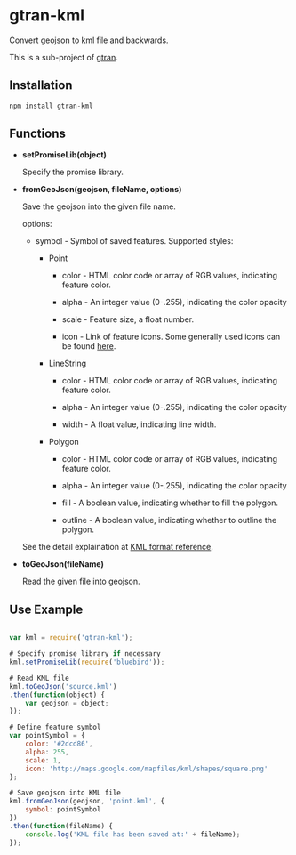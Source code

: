 # gtran-kml

Convert geojson to kml file and backwards.

This is a sub-project of [gtran](https://github.com/haoliangyu/gtran).

## Installation

``` javascript
npm install gtran-kml
```

## Functions

* **setPromiseLib(object)**

    Specify the promise library.

* **fromGeoJson(geojson, fileName, options)**

    Save the geojson into the given file name.

    options:

    * symbol - Symbol of saved features. Supported styles:

        * Point

            * color     - HTML color code or array of RGB values, indicating feature color.

            * alpha     - An integer value (0-.255), indicating the color opacity

            * scale     - Feature size, a float number.

            * icon      - Link of feature icons. Some generally used icons can be found [here](http://kml4earth.appspot.com/icons.html).

        * LineString

            * color     - HTML color code or array of RGB values, indicating feature color.

            * alpha     - An integer value (0-.255), indicating the color opacity

            * width     - A float value, indicating line width.

        * Polygon

            * color     - HTML color code or array of RGB values, indicating feature color.

            * alpha     - An integer value (0-.255), indicating the color opacity

            * fill      - A boolean value, indicating whether to fill the polygon.

            * outline   - A boolean value, indicating whether to outline the polygon.

    See the detail explaination at [KML format reference](https://developers.google.com/kml/documentation/kmlreference).

* **toGeoJson(fileName)**

    Read the given file into geojson.

## Use Example

``` javascript

var kml = require('gtran-kml');

# Specify promise library if necessary
kml.setPromiseLib(require('bluebird'));

# Read KML file
kml.toGeoJson('source.kml')
.then(function(object) {
    var geojson = object;
});

# Define feature symbol
var pointSymbol = {
    color: '#2dcd86',
    alpha: 255,
    scale: 1,
    icon: 'http://maps.google.com/mapfiles/kml/shapes/square.png'
};

# Save geojson into KML file
kml.fromGeoJson(geojson, 'point.kml', {
    symbol: pointSymbol
})
.then(function(fileName) {
    console.log('KML file has been saved at:' + fileName);
});


```
